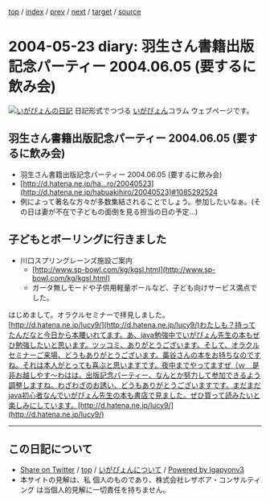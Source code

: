[top](../index.html) 
 / [index](index.html) 
 / [prev](ig040522.html) 
 / [next](ig040524.html) 
 / [target](https://www.igapyon.jp/igapyon/diary/2004/ig040523.html) 
 / [source](https://github.com/igapyon/diary/blob/master/2004/ig040523.src.md) 

2004-05-23 diary: 羽生さん書籍出版記念パーティー 2004.06.05 (要するに飲み会)
=====================================================================================================
[![いがぴょんの日記](https://www.igapyon.jp/igapyon/diary/images/iga200306s.jpg "いがぴょん")](https://www.igapyon.jp/igapyon/diary/memo/memoigapyon.html) 日記形式でつづる [いがぴょん](https://www.igapyon.jp/igapyon/diary/memo/memoigapyon.html)コラム ウェブページです。

## 羽生さん書籍出版記念パーティー 2004.06.05 (要するに飲み会)


* 羽生さん書籍出版記念パーティー 2004.06.05 (要するに飲み会)
* [http://d.hatena.ne.jp/ha...ro/20040523](http://d.hatena.ne.jp/habuakihiro/20040523)#1085292524
* 例によって著名な方々が多数集結されることでしょう。参加したいなぁ。(その日は妻が不在で子どもの面倒を見る担当の日の予定…)



## 子どもとボーリングに行きました


* 川口スプリングレーンズ施設ご案内
  * [http://www.sp-bowl.com/kg/kgsl.html](http://www.sp-bowl.com/kg/kgsl.html)
  * ガータ無しモードや子供用軽量ボールなど、子ども向けサービス満点でした。


はじめまして。オラクルセミナーで拝見しました。[http://d.hatena.ne.jp/lucy9/](http://d.hatena.ne.jp/lucy9/)わたしも？持ってたんだなと今日から本腰いれてます。あ、java勉強中でいがぴょん先生の本もぜひ勉強したいと思います。ツッコミ、ありがとうございます。そして、オラクルセミナーご来場、どうもありがとうございます。藁谷さんの本をお持ちなのですね。それは本人がとっても喜ぶと思いますです。夜中までやってますぜ（ｗ　是非お越しやす～わはは。出版記念パーティー、なんとか努力して参加できるよう調整しますね。わざわざのお誘い、どうもありがとうございますです。まだまだjava初心者なんでいがぴょん先生の本も書店で見ました。ぜひ買って読みたいと楽しみにしています。[http://d.hatena.ne.jp/lucy9/](http://d.hatena.ne.jp/lucy9/)


----------------------------------------------------------------------------------------------------

## この日記について

* [Share on Twitter](https://twitter.com/intent/tweet?hashtags=igapyon%2Cdiary%2C%E3%81%84%E3%81%8C%E3%81%B4%E3%82%87%E3%82%93&text=%E7%BE%BD%E7%94%9F%E3%81%95%E3%82%93%E6%9B%B8%E7%B1%8D%E5%87%BA%E7%89%88%E8%A8%98%E5%BF%B5%E3%83%91%E3%83%BC%E3%83%86%E3%82%A3%E3%83%BC+2004.06.05+%28%E8%A6%81%E3%81%99%E3%82%8B%E3%81%AB%E9%A3%B2%E3%81%BF%E4%BC%9A%29&url=https%3A%2F%2Fwww.igapyon.jp%2Figapyon%2Fdiary%2F2004%2Fig040523.html) / [top](../index.html) / [いがぴょんについて](https://www.igapyon.jp/igapyon/diary/memo/memoigapyon.html) / [Powered by Igapyonv3](https://github.com/igapyon/igapyonv3)
* 本サイトの見解は、私 個人のものであり、株式会社レザボア・コンサルティング は当個人的見解に一切責任を持ちません。 
